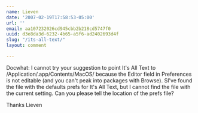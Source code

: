 ```yaml
---
name: Lieven
date: '2007-02-19T17:58:53-05:00'
url: ''
email: aa107232026cd945cbb2b218cd5747f0
uuid: d3e8da3d-6232-4b65-a5f6-ad2402693d4f
slug: "/its-all-text/"
layout: comment

---
```


Docwhat:
I cannot try your suggestion to point It's All Text to /Application/.app/Contents/MacOS/ because the Editor field in Preferences is not editable (and you can't peak into packages with Browse). SI've found the file with the defaults prefs for It's All Text, but I cannot find the file with the current setting. Can you please tell the location of the prefs file?

Thanks
Lieven
